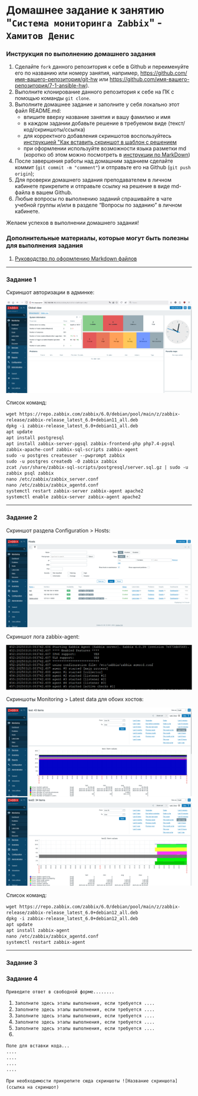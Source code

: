 # Домашнее задание к занятию "`Система мониторинга Zabbix`" - `Хамитов Денис`


### Инструкция по выполнению домашнего задания

   1. Сделайте `fork` данного репозитория к себе в Github и переименуйте его по названию или номеру занятия, например, https://github.com/имя-вашего-репозитория/git-hw или  https://github.com/имя-вашего-репозитория/7-1-ansible-hw).
   2. Выполните клонирование данного репозитория к себе на ПК с помощью команды `git clone`.
   3. Выполните домашнее задание и заполните у себя локально этот файл README.md:
      - впишите вверху название занятия и вашу фамилию и имя
      - в каждом задании добавьте решение в требуемом виде (текст/код/скриншоты/ссылка)
      - для корректного добавления скриншотов воспользуйтесь [инструкцией "Как вставить скриншот в шаблон с решением](https://github.com/netology-code/sys-pattern-homework/blob/main/screen-instruction.md)
      - при оформлении используйте возможности языка разметки md (коротко об этом можно посмотреть в [инструкции  по MarkDown](https://github.com/netology-code/sys-pattern-homework/blob/main/md-instruction.md))
   4. После завершения работы над домашним заданием сделайте коммит (`git commit -m "comment"`) и отправьте его на Github (`git push origin`);
   5. Для проверки домашнего задания преподавателем в личном кабинете прикрепите и отправьте ссылку на решение в виде md-файла в вашем Github.
   6. Любые вопросы по выполнению заданий спрашивайте в чате учебной группы и/или в разделе “Вопросы по заданию” в личном кабинете.
   
Желаем успехов в выполнении домашнего задания!
   
### Дополнительные материалы, которые могут быть полезны для выполнения задания

1. [Руководство по оформлению Markdown файлов](https://gist.github.com/Jekins/2bf2d0638163f1294637#Code)

---

### Задание 1

Скриншот авторизации в админке:

![alt txt](https://github.com/dvkhamitov/smon-hw-1/blob/main/img/smon-1-1.png "скриншот #1")

Список команд:
```
wget https://repo.zabbix.com/zabbix/6.0/debian/pool/main/z/zabbix-release/zabbix-release_latest_6.0+debian11_all.deb
dpkg -i zabbix-release_latest_6.0+debian11_all.deb
apt update
apt install postgresql
apt install zabbix-server-pgsql zabbix-frontend-php php7.4-pgsql zabbix-apache-conf zabbix-sql-scripts zabbix-agent
sudo -u postgres createuser --pwprompt zabbix
sudo -u postgres createdb -O zabbix zabbix
zcat /usr/share/zabbix-sql-scripts/postgresql/server.sql.gz | sudo -u zabbix psql zabbix
nano /etc/zabbix/zabbix_server.conf
nano /etc/zabbix/zabbix_agentd.conf
systemctl restart zabbix-server zabbix-agent apache2
systemctl enable zabbix-server zabbix-agent apache2
```

---

### Задание 2
Скриншот раздела Configuration > Hosts:

![alt txt](https://github.com/dvkhamitov/smon-hw-1/blob/main/img/smon-2-1.png "скриншот #1")

Скриншот лога zabbix-agent:

![alt txt](https://github.com/dvkhamitov/smon-hw-1/blob/main/img/smon-2-2.png "скриншот #2")

Скриншоты Monitoring > Latest data для обоих хостов:

![alt txt](https://github.com/dvkhamitov/smon-hw-1/blob/main/img/smon-2-3.png "скриншот #3")
![alt txt](https://github.com/dvkhamitov/smon-hw-1/blob/main/img/smon-2-4.png "скриншот #4")

Список команд:
```
wget https://repo.zabbix.com/zabbix/6.0/debian/pool/main/z/zabbix-release/zabbix-release_latest_6.0+debian12_all.deb
dpkg -i zabbix-release_latest_6.0+debian12_all.deb
apt update
apt install zabbix-agent
nano /etc/zabbix/zabbix_agentd.conf
systemctl restart zabbix-agent
```
---

### Задание 3



### Задание 4

`Приведите ответ в свободной форме........`

1. `Заполните здесь этапы выполнения, если требуется ....`
2. `Заполните здесь этапы выполнения, если требуется ....`
3. `Заполните здесь этапы выполнения, если требуется ....`
4. `Заполните здесь этапы выполнения, если требуется ....`
5. `Заполните здесь этапы выполнения, если требуется ....`
6. 

```
Поле для вставки кода...
....
....
....
....
```

`При необходимости прикрепитe сюда скриншоты
![Название скриншота](ссылка на скриншот)`
